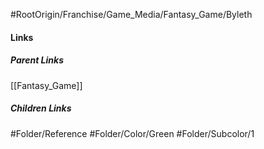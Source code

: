 #RootOrigin/Franchise/Game_Media/Fantasy_Game/Byleth
#### Links
##### Parent Links
[[Fantasy_Game]]
##### Children Links
#Folder/Reference
#Folder/Color/Green
#Folder/Subcolor/1
